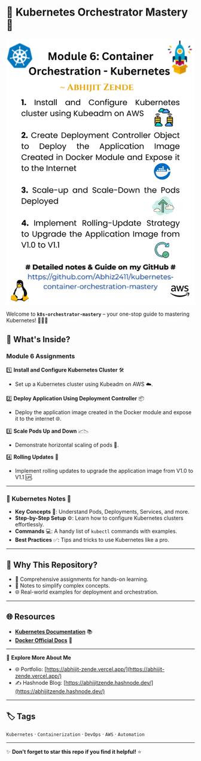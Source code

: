 # 🌟 Kubernetes Orchestrator Mastery 🌟

![Module 6 Kubernetes Mastery preview image](Assests/preview_image.png)

Welcome to **`k8s-orchestrator-mastery`** – your one-stop guide to mastering Kubernetes! 🐳🚀✨

## 📌 What's Inside?

### Module 6 Assignments

1️⃣ **Install and Configure Kubernetes Cluster** 🛠️
   - Set up a Kubernetes cluster using Kubeadm on AWS ☁️.

2️⃣ **Deploy Application Using Deployment Controller** 📦
   - Deploy the application image created in the Docker module and expose it to the internet 🌐.

3️⃣ **Scale Pods Up and Down** 📈📉
   - Demonstrate horizontal scaling of pods 🐙.

4️⃣ **Rolling Updates** 🔄
   - Implement rolling updates to upgrade the application image from V1.0 to V1.1 🆙.

---

### 📖 Kubernetes Notes 📝

- **Key Concepts** 🌱: Understand Pods, Deployments, Services, and more.
- **Step-by-Step Setup** ⚙️: Learn how to configure Kubernetes clusters effortlessly.
- **Commands** 💻: A handy list of `kubectl` commands with examples.
- **Best Practices** ✅: Tips and tricks to use Kubernetes like a pro.

---

## 🚀 Why This Repository?

- 📂 Comprehensive assignments for hands-on learning.
- 📖 Notes to simplify complex concepts.
- 🌐 Real-world examples for deployment and orchestration.

---

## 🌐 Resources

- **[Kubernetes Documentation](https://kubernetes.io/docs/)** 📚
- **[Docker Official Docs](https://docs.docker.com/)** 🐳

---

🔗 **Explore More About Me**  
- 🌐 Portfolio: [https://abhijit-zende.vercel.app/](https://abhijit-zende.vercel.app/)  
- ✍️ Hashnode Blog: [https://abhijitzende.hashnode.dev/](https://abhijitzende.hashnode.dev/)  

---

## 🏷️ Tags

`Kubernetes` · `Containerization` · `DevOps` · `AWS` · `Automation`

---

✨ **Don't forget to star this repo if you find it helpful!** ⭐

